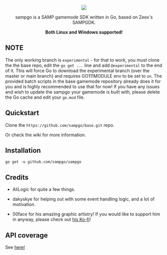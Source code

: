 <p align="center">
<img src="https://github.com/sampgo/sampgo/blob/master/assets/img/GTASAGOMP_Stylesheet_condensed@2x.png?raw=true"/>
</p>
<p align="center">sampgo is a SAMP gamemode SDK written in Go, based on Zeex's SAMPGDK.</p>
<p align="center"><strong>Both Linux and Windows supported!</strong></p>


## NOTE
The only working branch is `experimental` - for that to work, you must clone the the base repo, edit the `go get ...` line and add `@experimental` to the end of it.  This will force Go to download the experimental branch (over the master or main branch) and requires GO111MODULE env to be set to `on`.  The provided batch scripts in the base gamemode repository already does it for you and is highly recommended to use that for now!  If you have any issues and wish to update the sampgo your gamemode is built with, please delete the Go cache and edit your `go.mod` file.

## Quickstart
Clone the `https://github.com/sampgo/base.git` repo.

Or check the wiki for more information.

## Installation
```
go get -u github.com/sampgo/sampgo
```

## Credits
- AliLogic for quite a few things.

- dakyskye for helping out with some event handling logic, and a lot of motivation.

- 00face for his amazing graphic artistry! If you would like to support him in anyway, please check out [his Ko-fi](https://ko-fi.com/00face)!

## API coverage
See [here!](https://github.com/sampgo/sampgo/wiki/API-coverage)
